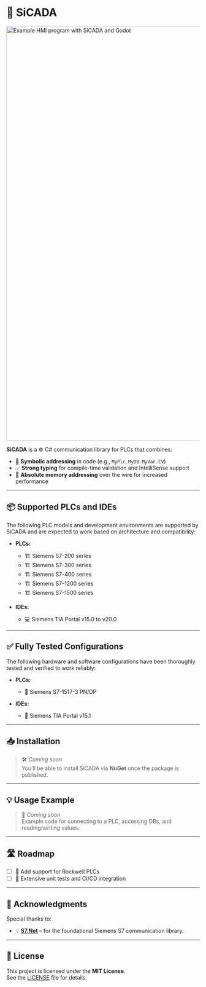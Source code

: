 ﻿# 🧰 SiCADA
<img width="1920" height="1079" alt="Example HMI program with SiCADA and Godot" src="https://github.com/user-attachments/assets/b2954ee3-b887-4c11-99ab-8c9d8fcc3cbc" />

**SiCADA** is a ⚙️ C# communication library for PLCs that combines:

- 🧠 **Symbolic addressing** in code (e.g., `MyPlc.MyDB.MyVar.CV`)
- ✅ **Strong typing** for compile-time validation and IntelliSense support
- 🚀 **Absolute memory addressing** over the wire for increased performance

---

## 📦 Supported PLCs and IDEs

The following PLC models and development environments are supported by SiCADA and are expected to work based on architecture and compatibility:

- **PLCs:**
  - 🏗️ Siemens S7-200 series
  - 🏗️ Siemens S7-300 series
  - 🏗️ Siemens S7-400 series
  - 🏗️ Siemens S7-1200 series
  - 🏗️ Siemens S7-1500 series

- **IDEs:**
  - 💻 Siemens TIA Portal v15.0 to v20.0

---

## ✅ Fully Tested Configurations

The following hardware and software configurations have been thoroughly tested and verified to work reliably:

- **PLCs:**
  - 🔌 Siemens S7-1517-3 PN/DP

- **IDEs:**
  - 🧰 Siemens TIA Portal v15.1

---

## 📥 Installation

> 🛠️ _Coming soon_  
> You’ll be able to install SiCADA via **NuGet** once the package is published.

---

## 💡 Usage Example

> 📄 _Coming soon_  
> Example code for connecting to a PLC, accessing DBs, and reading/writing values.

---

## 🛣️ Roadmap

- [ ] 🤝 Add support for Rockwell PLCs
- [ ] 🧪 Extensive unit tests and CI/CD integration

---

## 🙏 Acknowledgments

Special thanks to:

- 💡 **[S7.Net](https://github.com/killnine/s7netplus)** – for the foundational Siemens S7 communication library.

---

## 📄 License

This project is licensed under the **MIT License**.  
See the [LICENSE](./LICENSE) file for details.
